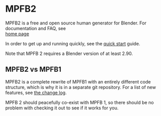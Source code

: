 # MPFB2

MPFB2 is a free and open source human generator for Blender. For documentation and FAQ, see  
[home page](http://static.makehumancommunity.org/mpfb.html)

In order to get up and running quickly, see the [quick start](http://static.makehumancommunity.org/mpfb/docs/getting_started.html) guide. 

Note that MPFB 2 requires a Blender version of at least 2.90.

## MPFB2 vs MPFB1

MPFB2 is a complete rewrite of MPFB1 with an entirely different code structure, which is why it is in a separate git repository. 
For a list of new features, see [the change log](http://static.makehumancommunity.org/mpfb/releases/release_20a1.html).

MPFB 2 should peacefully co-exist with MPFB 1, so there should be no problem with checking it out to see if it 
works for you.

